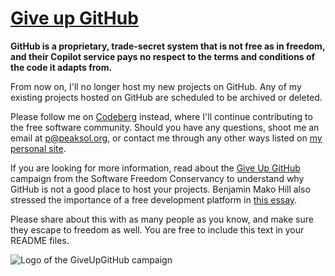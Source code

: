 # [Give up GitHub](https://GiveUpGitHub.org)
**GitHub is a
proprietary, trade-secret system that is not free as in freedom, and their Copilot service pays no respect to the terms and conditions of the code it adapts from.**

From now on, I'll no longer host my new projects on GitHub. Any of my existing projects hosted on GitHub are scheduled to be archived or deleted.

Please follow me on [Codeberg](https://codeberg.org/Peaksol) instead, where I'll continue contributing to the free software community. Should you have any questions, shoot me an email at <p@peaksol.org>, or contact me through any other ways listed on [my personal site](https://www.peaksol.org/).

If you are looking for more information, read about the
[Give Up GitHub](https://GiveUpGitHub.org) campaign from
the Software Freedom Conservancy to understand
why GitHub is not a good place to host your projects. Benjamin Mako Hill also stressed the importance of a free development platform in [this essay](https://mako.cc/writing/hill-free_tools.html).

Please share about this with as many people as you know, and make sure they escape to freedom as well. You are free to include this text in your README files.

![Logo of the GiveUpGitHub campaign](https://sfconservancy.org/img/GiveUpGitHub.png)
